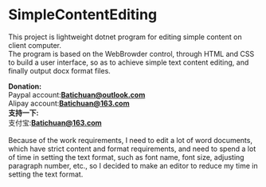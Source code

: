 # SimpleContentEditing

This project is lightweight dotnet program for editing simple content on client computer.<br/>
The program is based on the WebBrowder control, through HTML and CSS to build a user interface, so as to achieve simple text content editing, and finally output docx format files.<br/>

<b>Donation:</b><br/>
Paypal account:<b>Batichuan@outlook.com</b><br/>
Alipay account:<b>Batichuan@163.com</b><br/>
<b>支持一下:</b><br/>
支付宝:<b>Batichuan@163.com</b><br/>
<br/>
Because of the work requirements, I need to edit a lot of word documents, which have strict content and format requirements, and need to spend a lot of time in setting the text format, such as font name, font size, adjusting paragraph number, etc., so I decided to make an editor to reduce my time in setting the text format.
